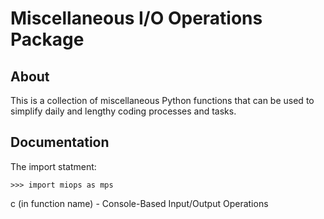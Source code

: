 # Miscellaneous I/O Operations Package

## About

This is a collection of miscellaneous Python functions
that can be used to simplify daily and
lengthy coding processes and tasks.

## Documentation

The import statment:

```>>> import miops as mps```

c (in function name) - Console-Based Input/Output Operations
